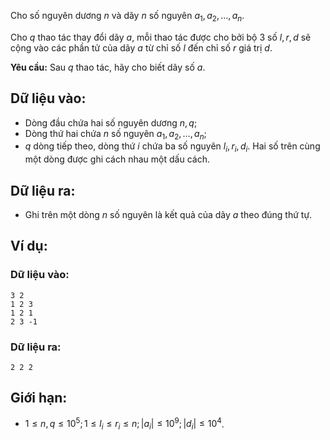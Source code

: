 Cho số nguyên dương $n$ và dãy $n$ số nguyên $a_1, a_2, …, a_n$.

Cho $q$ thao tác thay đổi dãy $a$, mỗi thao tác được cho bởi bộ $3$ số $l, r, d$ sẽ cộng vào các phần tử của dãy $a$ từ chỉ số $l$ đến chỉ số $r$ giá trị $d$.

**Yêu cầu:** Sau $q$ thao tác, hãy cho biết dãy số $a$.

## Dữ liệu vào:
- Dòng đầu chứa hai số nguyên dương $n, q$;
- Dòng thứ hai chứa $n$ số nguyên $a_1, a_2, …, a_n$;
- $q$ dòng tiếp theo, dòng thứ $i$ chứa ba số nguyên $l_i, r_i, d_i$.
Hai số trên cùng một dòng được ghi cách nhau một dấu cách.

## Dữ liệu ra:
- Ghi trên một dòng $n$ số nguyên là kết quả của dãy $a$ theo đúng thứ tự.

## Ví dụ:
### Dữ liệu vào:
```
3 2
1 2 3
1 2 1
2 3 -1
```

### Dữ liệu ra:
```
2 2 2
```

## Giới hạn:
- $1≤n, q≤10^5; 1≤l_i≤r_i≤n;|a_i|≤10^9;|d_i|≤10^4$.